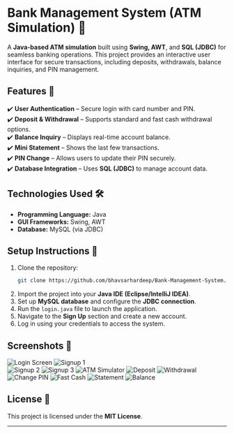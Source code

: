 # **Bank Management System (ATM Simulation) 🏦**  

A **Java-based ATM simulation** built using **Swing, AWT**, and **SQL (JDBC)** for seamless banking operations. This project provides an interactive user interface for secure transactions, including deposits, withdrawals, balance inquiries, and PIN management.  

## **Features 🚀**  
✔️ **User Authentication** – Secure login with card number and PIN.  
✔️ **Deposit & Withdrawal** – Supports standard and fast cash withdrawal options.  
✔️ **Balance Inquiry** – Displays real-time account balance.  
✔️ **Mini Statement** – Shows the last few transactions.  
✔️ **PIN Change** – Allows users to update their PIN securely.  
✔️ **Database Integration** – Uses **SQL (JDBC)** to manage account data.  

## **Technologies Used 🛠️**  
- **Programming Language:** Java  
- **GUI Frameworks:** Swing, AWT  
- **Database:** MySQL (via JDBC)  

## **Setup Instructions 🔧**  
1. Clone the repository:  
   ```bash
   git clone https://github.com/bhavsarhardeep/Bank-Management-System.git
   ```  
2. Import the project into your **Java IDE (Eclipse/IntelliJ IDEA)**.  
3. Set up **MySQL database** and configure the **JDBC connection**.  
4. Run the `login.java` file to launch the application.  
5. Navigate to the **Sign Up** section and create a new account.  
6. Log in using your credentials to access the system.   

## **Screenshots 📸**  
![Login Screen](screenshorts/01.png)
![Signup 1](screenshorts/02.png)  
![Signup 2](screenshorts/03.png) 
![Signup 3](screenshorts/04.png) 
![ATM Simulator](screenshorts/05.png) 
![Deposit](screenshorts/06.png) 
![Withdrawal](screenshorts/07.png) 
![Change PIN](screenshorts/08.png) 
![Fast Cash](screenshorts/09.png) 
![Statement](screenshorts/10.png) 
![Balance](screenshorts/11.png)  

## **License 📜**  
This project is licensed under the **MIT License**.  

---

